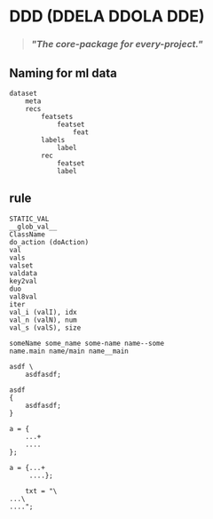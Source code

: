 # DDD (DDELA DDOLA DDE)
> ### *"The core-package for every-project."*

## Naming for ml data
```
dataset
    meta
    recs
        featsets
            featset
                feat
        labels
            label
        rec
            featset
            label
```

## rule
```
STATIC_VAL
__glob_val__
ClassName
do_action (doAction)
val
vals
valset
valdata
key2val
duo
val8val
iter
val_i (valI), idx
val_n (valN), num
val_s (valS), size

someName some_name some-name name--some
name.main name/main name__main

asdf \
    asdfasdf;

asdf
{
    asdfasdf;
}

a = {
    ...+
    ....
};

a = {...+
     ....};

    txt = "\
...\
....";
```
